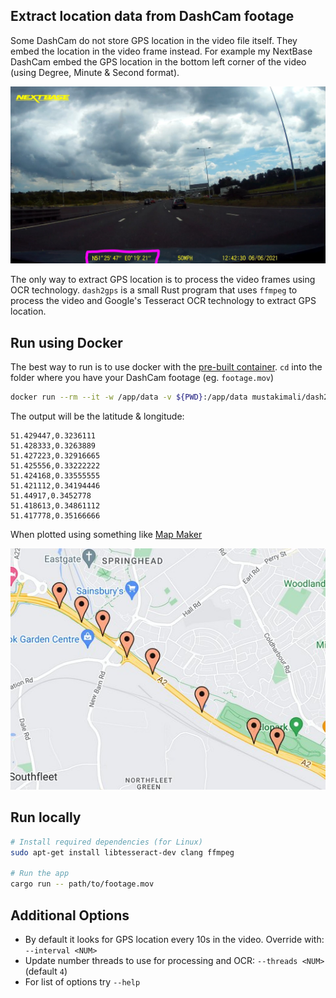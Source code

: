 ## Extract location data from DashCam footage

Some DashCam do not store GPS location in the video file itself. They embed the location in the video frame instead. For example my NextBase DashCam embed the GPS location in the bottom left corner of the video (using Degree, Minute & Second format).

![Sample frame](sample-frame.jpg)

The only way to extract GPS location is to process the video frames using OCR technology. `dash2gps` is a small Rust program that uses `ffmpeg` to process the video and Google's Tesseract OCR technology to extract GPS location.


## Run using Docker

The best way to run is to use docker with the [pre-built container](https://hub.docker.com/r/mustakimali/dash2gps). `cd` into the folder where you have your DashCam footage (eg. `footage.mov`)

```sh
docker run --rm --it -w /app/data -v ${PWD}:/app/data mustakimali/dash2gps footage.mov
```

The output will be the latitude & longitude:

```
51.429447,0.3236111
51.428333,0.3263889
51.427223,0.32916665
51.425556,0.33222222
51.424168,0.33555555
51.421112,0.34194446
51.44917,0.3452778
51.418613,0.34861112
51.417778,0.35166666
```

When plotted using something like [Map Maker](https://maps.co/gis/)

![Coordinate plotted in a map](sample-plot.jpg)


## Run locally

```sh
# Install required dependencies (for Linux)
sudo apt-get install libtesseract-dev clang ffmpeg

# Run the app
cargo run -- path/to/footage.mov
```

## Additional Options

* By default it looks for GPS location every 10s in the video. Override with: `--interval <NUM>`
* Update number threads to use for processing and OCR: `--threads <NUM>` (default `4`)
* For list of options try `--help`

